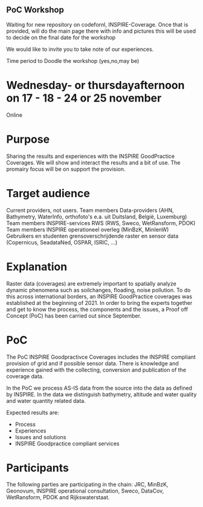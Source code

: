 ## PoC Workshop





Waiting for new repository on codefornl, INSPIRE-Coverage. Once that is provided, will do the main page there with info and pictures
this will be used to decide on the final date for the workshop

We would like to invite you to take note of our experiences.

Time period to Doodle the workshop (yes,no,may be)
# Wednesday- or thursdayafternoon on  17 - 18 - 24 or 25 november
Online

# Purpose
Sharing the results and experiences with the INSPIRE GoodPractice Coverages.
We will show and interact the results and a bit of use. The promairy focus will be on support the provision.

# Target audience
Current providers, not users. 
Team members Data-providers (AHN, Bathymetry, WaterInfo, orthofoto's e.a. uit Duitsland, België, Luxemburg)
Team members INSPIRE-services RWS (RWS, Sweco, WetRansform, PDOK)
Team members INSPIRE operationeel overleg (MinBzK, MinIenW)
Gebruikers en studenten grensoverschrijdende raster en sensor data (Copernicus, SeadataNed, OSPAR, ISRIC, ...)

# Explanation
Raster data (coverages) are extremely important to spatially analyze dynamic phenomena such as soilchanges, floading, noise pollution.
To do this across international borders, an INSPIRE GoodPractice coverages was established at the beginning of 2021. In order to bring the experts together and get to know the process, the components and the issues, a Proof off Concept (PoC) has been carried out since September.

# PoC
The PoC INSPIRE Goodpractivce Coverages includes the INSPIRE compliant provision of grid and if possible sensor data.
There is knowledge and experience gained with the collecting, conversion and publication of the coverage data. 

In the PoC we process AS-IS data from the source into the data as defined by INSPIRE. 
In the data we distinguish bathymetry, altitude and water quality and water quantity related data.

Expected results are:
- Process
- Experiences
- Issues and solutions
- INSPIRE Goodpractice compliant services

# Participants
The following parties are participating in the chain: JRC, MinBzK, Geonovum, INSPIRE operational consultation, Sweco, DataCov, WetRansform, PDOK and Rijkswaterstaat.
